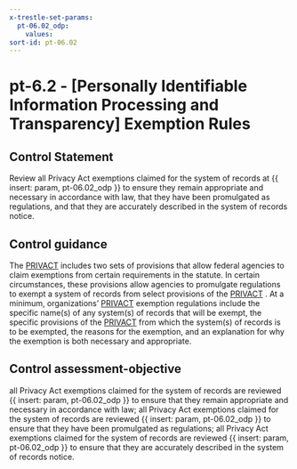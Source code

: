 ```yaml
---
x-trestle-set-params:
  pt-06.02_odp:
    values:
sort-id: pt-06.02
---
```


# pt-6.2 - \[Personally Identifiable Information Processing and Transparency\] Exemption Rules

## Control Statement

Review all Privacy Act exemptions claimed for the system of records at {{ insert: param, pt-06.02_odp }} to ensure they remain appropriate and necessary in accordance with law, that they have been promulgated as regulations, and that they are accurately described in the system of records notice.

## Control guidance

The [PRIVACT](#18e71fec-c6fd-475a-925a-5d8495cf8455) includes two sets of provisions that allow federal agencies to claim exemptions from certain requirements in the statute. In certain circumstances, these provisions allow agencies to promulgate regulations to exempt a system of records from select provisions of the [PRIVACT](#18e71fec-c6fd-475a-925a-5d8495cf8455) . At a minimum, organizations’ [PRIVACT](#18e71fec-c6fd-475a-925a-5d8495cf8455) exemption regulations include the specific name(s) of any system(s) of records that will be exempt, the specific provisions of the [PRIVACT](#18e71fec-c6fd-475a-925a-5d8495cf8455) from which the system(s) of records is to be exempted, the reasons for the exemption, and an explanation for why the exemption is both necessary and appropriate.

## Control assessment-objective

all Privacy Act exemptions claimed for the system of records are reviewed {{ insert: param, pt-06.02_odp }} to ensure that they remain appropriate and necessary in accordance with law;
all Privacy Act exemptions claimed for the system of records are reviewed {{ insert: param, pt-06.02_odp }} to ensure that they have been promulgated as regulations;
all Privacy Act exemptions claimed for the system of records are reviewed {{ insert: param, pt-06.02_odp }} to ensure that they are accurately described in the system of records notice.
